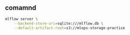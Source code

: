 ## comamnd

```bash
mlflow server \
    --backend-store-uri=sqlite:///mlflow.db \
    --default-artifact-root=s3://mlops-storage-practice
```

